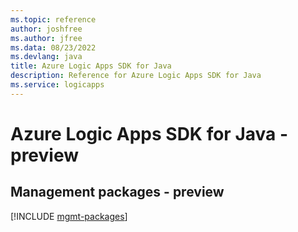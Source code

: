 ```yaml
---
ms.topic: reference
author: joshfree
ms.author: jfree
ms.data: 08/23/2022
ms.devlang: java
title: Azure Logic Apps SDK for Java
description: Reference for Azure Logic Apps SDK for Java
ms.service: logicapps
---
```

# Azure Logic Apps SDK for Java - preview

## Management packages - preview
[!INCLUDE [mgmt-packages](logic-apps-mgmt-index.md)]